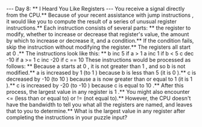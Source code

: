 --- Day 8: ** I Heard You Like Registers ---
You receive a
signal
directly from the CPU.** Because of your recent assistance with
jump instructions
, it would like you to compute the result of a series of unusual register instructions.**
Each instruction consists of several parts: ** the register to modify, whether to increase or decrease that register's value, the amount by which to increase or decrease it, and a condition.** If the condition fails, skip the instruction without modifying the register.** The registers all start at
0
.** The instructions look like this: **
b inc 5 if a > 1
a inc 1 if b < 5
c dec -10 if a >= 1
c inc -20 if c == 10
These instructions would be processed as follows: **
Because
a
starts at
0
, it is not greater than
1
, and so
b
is not modified.**
a
is increased by
1
(to
1
) because
b
is less than
5
(it is
0
).**
c
is decreased by
-10
(to
10
) because
a
is now greater than or equal to
1
(it is
1
).**
c
is increased by
-20
(to
-10
) because
c
is equal to
10
.**
After this process, the largest value in any register is
1
.**
You might also encounter
<=
(less than or equal to) or
!=
(not equal to).** However, the CPU doesn't have the bandwidth to tell you what all the registers are named, and leaves that to you to determine.**
What is the largest value in any register
after completing the instructions in your puzzle input?
